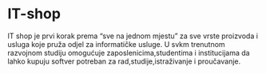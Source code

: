 # IT-shop
IT shop je prvi korak prema “sve na jednom mjestu” za sve vrste proizvoda i usluga koje pruža odjel za informatičke usluge. U svkm trenutnom razvojnom studiju omogućuje zaposlenicima,studentima i institucijama da lahko kupuju softver potreban za rad,studije,istraživanje i proučavanje.
